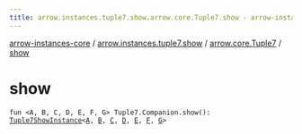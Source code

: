 ```yaml
---
title: arrow.instances.tuple7.show.arrow.core.Tuple7.show - arrow-instances-core
---
```


[arrow-instances-core](../../index.html) / [arrow.instances.tuple7.show](../index.html) / [arrow.core.Tuple7](index.html) / [show](./show.html)

# show

`fun <A, B, C, D, E, F, G> Tuple7.Companion.show(): `[`Tuple7ShowInstance`](../../arrow.instances/-tuple7-show-instance/index.html)`<`[`A`](show.html#A)`, `[`B`](show.html#B)`, `[`C`](show.html#C)`, `[`D`](show.html#D)`, `[`E`](show.html#E)`, `[`F`](show.html#F)`, `[`G`](show.html#G)`>`